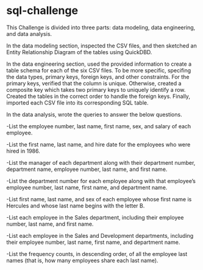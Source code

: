 # sql-challenge

This Challenge is divided into three parts: data modeling, data engineering, and data analysis.

In the data modeling section, inspected the CSV files, and then sketched an Entity Relationship Diagram of the tables using QuickDBD.

In the data engineering section, used the provided information to create a table schema for each of the six CSV files. To be more specific, specifing the data types, primary keys, foreign keys, and other constraints. For the primary keys, verified that the column is unique. Otherwise, created a composite key  which takes two primary keys to uniquely identify a row. Created the tables in the correct order to handle the foreign keys. Finally, imported each CSV file into its corresponding SQL table.

In the data analysis, wrote the queries to answer the below questions.

-List the employee number, last name, first name, sex, and salary of each employee.

-List the first name, last name, and hire date for the employees who were hired in 1986.

-List the manager of each department along with their department number, department name, employee number, last name, and first name.

-List the department number for each employee along with that employee’s employee number, last name, first name, and department name.

-List first name, last name, and sex of each employee whose first name is Hercules and whose last name begins with the letter B.

-List each employee in the Sales department, including their employee number, last name, and first name.

-List each employee in the Sales and Development departments, including their employee number, last name, first name, and department name.

-List the frequency counts, in descending order, of all the employee last names (that is, how many employees share each last name).


